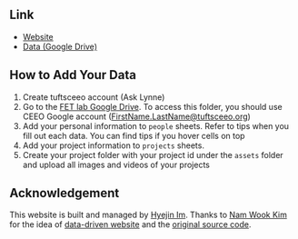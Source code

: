 ## Link
* [Website](https://ceeoinnovations.github.io/fetlab)
* [Data (Google Drive)](https://drive.google.com/drive/folders/14_Pz8O_YQauf5cpMfGmqNgqhk9FnoIfN?usp=sharing)

## How to Add Your Data
1. Create tuftsceeo account (Ask Lynne)
2. Go to the [FET lab Google Drive](https://drive.google.com/drive/folders/14_Pz8O_YQauf5cpMfGmqNgqhk9FnoIfN?usp=sharing). To access this folder, you should use CEEO Google account (FirstName.LastName@tuftsceeo.org)
3. Add your personal information to `people` sheets. Refer to tips when you fill out each data. You can find tips if you hover cells on top
4. Add your project information to `projects` sheets. 
5. Create your project folder with your project id under the `assets` folder and upload all images and videos of your projects

## Acknowledgement
This website is built and managed by [Hyejin Im](https://hyejinim.github.io).
Thanks to [Nam Wook Kim](https://www.namwkim.org) for the idea of [data-driven website](https://github.com/namwkim/namwkim.github.io) and the [original source code](https://www.notion.so/Lab-Modules-0bf0039f4b224ac0bfec6b2bd49010c0).

